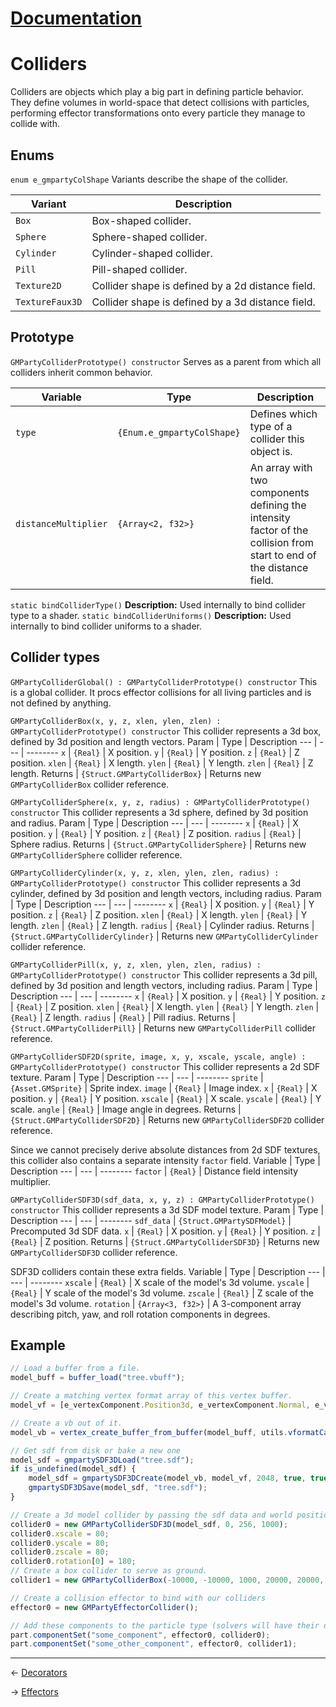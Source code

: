 ﻿# [Documentation](../documentation.md)
# Colliders
Colliders are objects which play a big part in defining particle behavior. They define volumes in world-space that detect collisions with particles, performing effector transformations onto every particle they manage to collide with.

## Enums
`enum e_gmpartyColShape`
Variants describe the shape of the collider.

Variant | Description
--- | --------
`Box` | Box-shaped collider.
`Sphere` | Sphere-shaped collider.
`Cylinder` | Cylinder-shaped collider.
`Pill` | Pill-shaped collider.
`Texture2D` | Collider shape is defined by a 2d distance field.
`TextureFaux3D` | Collider shape is defined by a 3d distance field.

## Prototype
`GMPartyColliderPrototype() constructor`
Serves as a parent from which all colliders inherit common behavior.

Variable | Type | Description
--- | --- | --------
`type` | `{Enum.e_gmpartyColShape}` | Defines which type of a collider this object is.
`distanceMultiplier` | `{Array<2, f32>}` | An array with two components defining the intensity factor of the collision from start to end of the distance field.

`static bindColliderType()`
**Description:** Used internally to bind collider type to a shader.
`static bindColliderUniforms()`
**Description:** Used internally to bind collider uniforms to a shader.

## Collider types
`GMPartyColliderGlobal() : GMPartyColliderPrototype() constructor`
This is a global collider. It procs effector collisions for all living particles and is not defined by anything. 

`GMPartyColliderBox(x, y, z, xlen, ylen, zlen) : GMPartyColliderPrototype() constructor`
This collider represents a 3d box, defined by 3d position and length vectors.
Param | Type | Description
--- | --- | --------
`x` | `{Real}` | X position.
`y` | `{Real}` | Y position.
`z` | `{Real}` | Z position.
`xlen` | `{Real}` | X length.
`ylen` | `{Real}` | Y length.
`zlen` | `{Real}` | Z length.
Returns | `{Struct.GMPartyColliderBox}` | Returns new `GMPartyColliderBox` collider reference.

`GMPartyColliderSphere(x, y, z, radius) : GMPartyColliderPrototype() constructor`
This collider represents a 3d sphere, defined by 3d position and radius.
Param | Type | Description
--- | --- | --------
`x` | `{Real}` | X position.
`y` | `{Real}` | Y position.
`z` | `{Real}` | Z position.
`radius` | `{Real}` | Sphere radius.
Returns | `{Struct.GMPartyColliderSphere}` | Returns new `GMPartyColliderSphere` collider reference.

`GMPartyColliderCylinder(x, y, z, xlen, ylen, zlen, radius) : GMPartyColliderPrototype() constructor`
This collider represents a 3d cylinder, defined by 3d position and length vectors, including radius.
Param | Type | Description
--- | --- | --------
`x` | `{Real}` | X position.
`y` | `{Real}` | Y position.
`z` | `{Real}` | Z position.
`xlen` | `{Real}` | X length.
`ylen` | `{Real}` | Y length.
`zlen` | `{Real}` | Z length.
`radius` | `{Real}` | Cylinder radius.
Returns | `{Struct.GMPartyColliderCylinder}` | Returns new `GMPartyColliderCylinder` collider reference.

`GMPartyColliderPill(x, y, z, xlen, ylen, zlen, radius) : GMPartyColliderPrototype() constructor`
This collider represents a 3d pill, defined by 3d position and length vectors, including radius.
Param | Type | Description
--- | --- | --------
`x` | `{Real}` | X position.
`y` | `{Real}` | Y position.
`z` | `{Real}` | Z position.
`xlen` | `{Real}` | X length.
`ylen` | `{Real}` | Y length.
`zlen` | `{Real}` | Z length.
`radius` | `{Real}` | Pill radius.
Returns | `{Struct.GMPartyColliderPill}` | Returns new `GMPartyColliderPill` collider reference.

`GMPartyColliderSDF2D(sprite, image, x, y, xscale, yscale, angle) : GMPartyColliderPrototype() constructor`
This collider represents a 2d SDF texture.
Param | Type | Description
--- | --- | --------
`sprite` | `{Asset.GMSprite}` | Sprite index.
`image` | `{Real}` | Image index.
`x` | `{Real}` | X position.
`y` | `{Real}` | Y position.
`xscale` | `{Real}` | X scale.
`yscale` | `{Real}` | Y scale.
`angle` | `{Real}` | Image angle in degrees.
Returns | `{Struct.GMPartyColliderSDF2D}` | Returns new `GMPartyColliderSDF2D` collider reference.

Since we cannot precisely derive absolute distances from 2d SDF textures, this collider also contains a separate intensity `factor` field.
Variable | Type | Description
--- | --- | --------
`factor` | `{Real}` | Distance field intensity multiplier.

`GMPartyColliderSDF3D(sdf_data, x, y, z) : GMPartyColliderPrototype() constructor`
This collider represents a 3d SDF model texture.
Param | Type | Description
--- | --- | --------
`sdf_data` | `{Struct.GMPartySDFModel}` | Precomputed 3d SDF data.
`x` | `{Real}` | X position.
`y` | `{Real}` | Y position.
`z` | `{Real}` | Z position.
Returns | `{Struct.GMPartyColliderSDF3D}` | Returns new `GMPartyColliderSDF3D` collider reference.

SDF3D colliders contain these extra fields.
Variable | Type | Description
--- | --- | --------
`xscale` | `{Real}` | X scale of the model's 3d volume.
`yscale` | `{Real}` | Y scale of the model's 3d volume.
`zscale` | `{Real}` | Z scale of the model's 3d volume.
`rotation` | `{Array<3, f32>}` | A 3-component array describing pitch, yaw, and roll rotation components in degrees.

## Example
```js
// Load a buffer from a file.
model_buff = buffer_load("tree.vbuff");

// Create a matching vertex format array of this vertex buffer.
model_vf = [e_vertexComponent.Position3d, e_vertexComponent.Normal, e_vertexComponent.Color];

// Create a vb out of it.
model_vb = vertex_create_buffer_from_buffer(model_buff, utils.vformatCache(model_vf) );

// Get sdf from disk or bake a new one
model_sdf = gmpartySDF3DLoad("tree.sdf");
if is_undefined(model_sdf) {
	model_sdf = gmpartySDF3DCreate(model_vb, model_vf, 2048, true, true);
	gmpartySDF3DSave(model_sdf, "tree.sdf");
}

// Create a 3d model collider by passing the sdf data and world position.
collider0 = new GMPartyColliderSDF3D(model_sdf, 0, 256, 1000);
collider0.xscale = 80;
collider0.yscale = 80;
collider0.zscale = 80;
collider0.rotation[0] = 180;
// Create a box collider to serve as ground.
collider1 = new GMPartyColliderBox(-10000, -10000, 1000, 20000, 20000, 256);

// Create a collision effector to bind with our colliders
effector0 = new GMPartyEffectorCollider();

// Add these components to the particle type (solvers will have their own component stack in the future)
part.componentSet("some_component", effector0, collider0);
part.componentSet("some_other_component", effector0, collider1);

```
---
<- [Decorators](decorators.md)

-> [Effectors](effectors.md)

